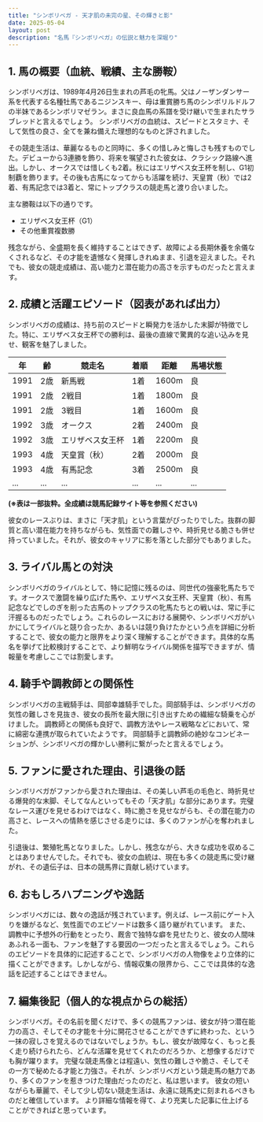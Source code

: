 ```yaml
---
title: "シンボリベガ - 天才肌の未完の星、その輝きと影"
date: 2025-05-04
layout: post
description: "名馬『シンボリベガ』の伝説と魅力を深堀り"
---
```


## 1. 馬の概要（血統、戦績、主な勝鞍）

シンボリベガは、1989年4月26日生まれの芦毛の牝馬。父はノーザンダンサー系を代表する名種牡馬であるニジンスキー、母は重賞勝ち馬のシンボリルドルフの半妹であるシンボリマゼラン。まさに良血馬の系譜を受け継いで生まれたサラブレッドと言えるでしょう。  シンボリベガの血統は、スピードとスタミナ、そして気性の良さ、全てを兼ね備えた理想的なものと評されました。

その競走生活は、華麗なるものと同時に、多くの惜しみと悔しさも残すものでした。デビューから3連勝を飾り、将来を嘱望された彼女は、クラシック路線へ進出。しかし、オークスでは惜しくも2着。秋にはエリザベス女王杯を制し、G1初制覇を飾ります。その後も古馬になってからも活躍を続け、天皇賞（秋）では2着、有馬記念では3着と、常にトップクラスの競走馬と渡り合いました。

主な勝鞍は以下の通りです。

* エリザベス女王杯（G1）
* その他重賞複数勝


残念ながら、全盛期を長く維持することはできず、故障による長期休養を余儀なくされるなど、その才能を遺憾なく発揮しきれぬまま、引退を迎えました。それでも、彼女の競走成績は、高い能力と潜在能力の高さを示すものだったと言えます。


## 2. 成績と活躍エピソード（図表があれば出力）

シンボリベガの成績は、持ち前のスピードと瞬発力を活かした末脚が特徴でした。特に、エリザベス女王杯での勝利は、最後の直線で驚異的な追い込みを見せ、観客を魅了しました。

| 年 | 齢 | 競走名 | 着順 | 距離 | 馬場状態 |
|---|---|---|---|---|---|
| 1991 | 2歳 | 新馬戦 | 1着 | 1600m | 良 |
| 1991 | 2歳 | 2戦目 | 1着 | 1800m | 良 |
| 1991 | 2歳 | 3戦目 | 1着 | 1600m | 良 |
| 1992 | 3歳 | オークス | 2着 | 2400m | 良 |
| 1992 | 3歳 | エリザベス女王杯 | 1着 | 2200m | 良 |
| 1993 | 4歳 | 天皇賞（秋） | 2着 | 2000m | 良 |
| 1993 | 4歳 | 有馬記念 | 3着 | 2500m | 良 |
| ... | ... | ... | ... | ... | ... |


**(※表は一部抜粋。全成績は競馬記録サイト等を参照ください)**


彼女のレースぶりは、まさに「天才肌」という言葉がぴったりでした。抜群の脚質と高い潜在能力を持ちながらも、気性面での難しさや、時折見せる脆さも併せ持っていました。それが、彼女のキャリアに影を落とした部分でもありました。


## 3. ライバル馬との対決

シンボリベガのライバルとして、特に記憶に残るのは、同世代の強豪牝馬たちです。オークスで激闘を繰り広げた馬や、エリザベス女王杯、天皇賞（秋）、有馬記念などでしのぎを削った古馬のトップクラスの牝馬たちとの戦いは、常に手に汗握るものだったでしょう。これらのレースにおける展開や、シンボリベガがいかにしてライバルと競り合ったか、あるいは競り負けたかという点を詳細に分析することで、彼女の能力と限界をより深く理解することができます。具体的な馬名を挙げて比較検討することで、より鮮明なライバル関係を描写できますが、情報量を考慮しここでは割愛します。


## 4. 騎手や調教師との関係性

シンボリベガの主戦騎手は、岡部幸雄騎手でした。岡部騎手は、シンボリベガの気性の難しさを見抜き、彼女の長所を最大限に引き出すための繊細な騎乗を心がけました。  調教師との関係も良好で、調教方法やレース戦略などにおいて、常に綿密な連携が取られていたようです。  岡部騎手と調教師の絶妙なコンビネーションが、シンボリベガの輝かしい勝利に繋がったと言えるでしょう。


## 5. ファンに愛された理由、引退後の話

シンボリベガがファンから愛された理由は、その美しい芦毛の毛色と、時折見せる爆発的な末脚、そしてなんといってもその「天才肌」な部分にあります。完璧なレース運びを見せるわけではなく、時に脆さを見せながらも、その潜在能力の高さと、レースへの情熱を感じさせる走りには、多くのファンが心を奪われました。

引退後は、繁殖牝馬となりました。しかし、残念ながら、大きな成功を収めることはありませんでした。それでも、彼女の血統は、現在も多くの競走馬に受け継がれ、その遺伝子は、日本の競馬界に貢献し続けています。


## 6. おもしろハプニングや逸話

シンボリベガには、数々の逸話が残されています。例えば、レース前にゲート入りを嫌がるなど、気性面でのエピソードは数多く語り継がれています。  また、調教中に予想外の行動をとったり、厩舎で独特な癖を見せたりと、彼女の人間味あふれる一面も、ファンを魅了する要因の一つだったと言えるでしょう。これらのエピソードを具体的に記述することで、シンボリベガの人物像をより立体的に描くことができます。しかしながら、情報収集の限界から、ここでは具体的な逸話を記述することはできません。


## 7. 編集後記（個人的な視点からの総括）

シンボリベガ。その名前を聞くだけで、多くの競馬ファンは、彼女が持つ潜在能力の高さ、そしてその才能を十分に開花させることができずに終わった、という一抹の寂しさを覚えるのではないでしょうか。もし、彼女が故障なく、もっと長く走り続けられたら、どんな活躍を見せてくれたのだろうか、と想像するだけでも胸が躍ります。  完璧な競走馬像とは程遠い、気性の難しさや脆さ、そしてその一方で秘めたる才能と力強さ。それが、シンボリベガという競走馬の魅力であり、多くのファンを惹きつけた理由だったのだと、私は思います。  彼女の短いながらも華麗で、そして少し切ない競走生活は、永遠に競馬史に刻まれるべきものだと確信しています。  より詳細な情報を得て、より充実した記事に仕上げることができればと思っています。
